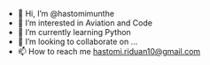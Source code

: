 - 👋 Hi, I’m @hastomimunthe
- 👀 I’m interested in Aviation and Code
- 🌱 I’m currently learning Python 
- 💞️ I’m looking to collaborate on ...
- 📫 How to reach me hastomi.riduan10@gmail.com

<!---
hastomimunthe/hastomimunthe is a ✨ special ✨ repository because its `README.md` (this file) appears on your GitHub profile.
You can click the Preview link to take a look at your changes.
--->
